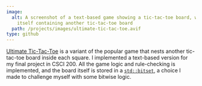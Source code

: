 ```yaml
---
image:
  alt: A screenshot of a text-based game showing a tic-tac-toe board, with each square
    itself containing another tic-tac-toe board
  path: /projects/images/ultimate-tic-tac-toe.avif
type: github
---
```

[Ultimate Tic-Tac-Toe](https://en.wikipedia.org/wiki/Ultimate_tic-tac-toe) is a
variant of the popular game that nests another tic-tac-toe board inside each
square. I implemented a text-based version for my final project in
CSCI&nbsp;200. All the game logic and rule-checking is implemented, and the
board itself is stored in a
[`std::bitset`](https://en.cppreference.com/w/cpp/utility/bitset), a choice I
made to challenge myself with some bitwise logic.
